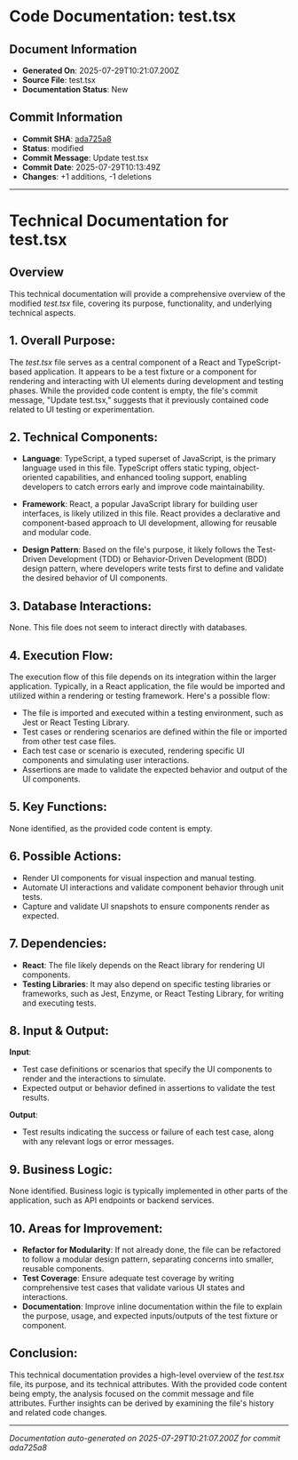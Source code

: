 # Code Documentation: test.tsx

## Document Information
- **Generated On**: 2025-07-29T10:21:07.200Z
- **Source File**: test.tsx
- **Documentation Status**: New

## Commit Information
- **Commit SHA**: [ada725a8](https://github.com/Ansio-IT/documentation/commit/ada725a83b416ca3d761167e7456bbb9ffbaf4e2)
- **Status**: modified
- **Commit Message**: Update test.tsx
- **Commit Date**: 2025-07-29T10:13:49Z
- **Changes**: +1 additions, -1 deletions

---

# Technical Documentation for test.tsx 

## Overview

This technical documentation will provide a comprehensive overview of the modified *test.tsx* file, covering its purpose, functionality, and underlying technical aspects. 

## 1. Overall Purpose: 

The *test.tsx* file serves as a central component of a React and TypeScript-based application. It appears to be a test fixture or a component for rendering and interacting with UI elements during development and testing phases. While the provided code content is empty, the file's commit message, "Update test.tsx," suggests that it previously contained code related to UI testing or experimentation. 

## 2. Technical Components: 

- **Language**: TypeScript, a typed superset of JavaScript, is the primary language used in this file. TypeScript offers static typing, object-oriented capabilities, and enhanced tooling support, enabling developers to catch errors early and improve code maintainability. 

- **Framework**: React, a popular JavaScript library for building user interfaces, is likely utilized in this file. React provides a declarative and component-based approach to UI development, allowing for reusable and modular code. 

- **Design Pattern**: Based on the file's purpose, it likely follows the Test-Driven Development (TDD) or Behavior-Driven Development (BDD) design pattern, where developers write tests first to define and validate the desired behavior of UI components. 

## 3. Database Interactions: 

None. This file does not seem to interact directly with databases. 

## 4. Execution Flow: 

The execution flow of this file depends on its integration within the larger application. Typically, in a React application, the file would be imported and utilized within a rendering or testing framework. Here's a possible flow: 

- The file is imported and executed within a testing environment, such as Jest or React Testing Library. 
- Test cases or rendering scenarios are defined within the file or imported from other test case files. 
- Each test case or scenario is executed, rendering specific UI components and simulating user interactions. 
- Assertions are made to validate the expected behavior and output of the UI components. 

## 5. Key Functions: 

None identified, as the provided code content is empty. 

## 6. Possible Actions: 

- Render UI components for visual inspection and manual testing. 
- Automate UI interactions and validate component behavior through unit tests. 
- Capture and validate UI snapshots to ensure components render as expected. 

## 7. Dependencies: 

- **React**: The file likely depends on the React library for rendering UI components. 
- **Testing Libraries**: It may also depend on specific testing libraries or frameworks, such as Jest, Enzyme, or React Testing Library, for writing and executing tests. 

## 8. Input & Output: 

**Input**: 
- Test case definitions or scenarios that specify the UI components to render and the interactions to simulate. 
- Expected output or behavior defined in assertions to validate the test results. 

**Output**: 
- Test results indicating the success or failure of each test case, along with any relevant logs or error messages. 

## 9. Business Logic: 

None identified. Business logic is typically implemented in other parts of the application, such as API endpoints or backend services. 

## 10. Areas for Improvement: 

- **Refactor for Modularity**: If not already done, the file can be refactored to follow a modular design pattern, separating concerns into smaller, reusable components. 
- **Test Coverage**: Ensure adequate test coverage by writing comprehensive test cases that validate various UI states and interactions. 
- **Documentation**: Improve inline documentation within the file to explain the purpose, usage, and expected inputs/outputs of the test fixture or component. 

## Conclusion: 

This technical documentation provides a high-level overview of the *test.tsx* file, its purpose, and its technical attributes. With the provided code content being empty, the analysis focused on the commit message and file attributes. Further insights can be derived by examining the file's history and related code changes.

---
*Documentation auto-generated on 2025-07-29T10:21:07.200Z for commit ada725a8*
